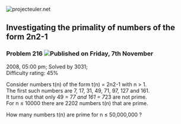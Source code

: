 ![projecteuler.net](images/print_page_logo.png)

## Investigating the primality of numbers of the form 2n2-1

### Problem 216 ![](images/icon_info.png)Published on Friday, 7th November
2008, 05:00 pm; Solved by 3031;  
Difficulty rating: 45%

Consider numbers t(n) of the form t(n) = 2n2-1 with n &gt; 1.  
The first such numbers are 7, 17, 31, 49, 71, 97, 127 and 161.  
It turns out that only 49 = 7*7 and 161 = 7*23 are not prime.  
For n ≤ 10000 there are 2202 numbers t(n) that are prime.

How many numbers t(n) are prime for n ≤ 50,000,000 ?

  
  

